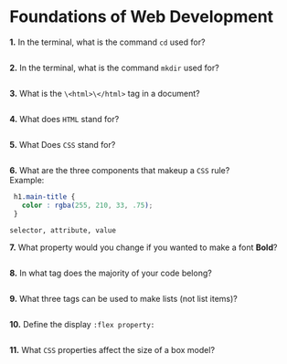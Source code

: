 # Foundations of Web Development

**1.** In the terminal, what is the command `cd` used for?
<!-- enter you answer in the space below -->
```

```

**2.** In the terminal, what is the command `mkdir` used for?
<!-- enter you answer in the space below -->
```

```

**3.** What is the `\<html>\</html>` tag in a document?
<!-- enter you answer in the space below -->
```

```

**4.** What does `HTML` stand for?
<!-- enter you answer in the space below -->
```

```

**5.** What Does `CSS` stand for?
<!-- enter you answer in the space below -->
```

```

**6.** What are the three components that makeup a `CSS` rule? <br> Example:
```css
 h1.main-title {
   color : rgba(255, 210, 33, .75);
 }
```
<!-- enter you answer in the space below -->
```
selector, attribute, value
```

**7.** What property would you change if you wanted to make a font **Bold**?
<!-- enter you answer in the space below -->
```

```

**8.** In what tag does the majority of your code belong?
<!-- enter you answer in the space below -->
```

```

**9.** What three tags can be used to make lists (not list items)?
<!-- enter you answer in the space below -->
```

```

**10.** Define the display `:flex property:`
<!-- enter you answer in the space below -->
```

```

**11.** What `CSS` properties affect the size of a box model?
<!-- enter you answer in the space below -->
```

```